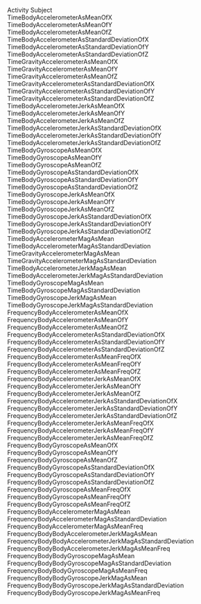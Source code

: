 Activity
Subject                                                 
TimeBodyAccelerometerAsMeanOfX                          
TimeBodyAccelerometerAsMeanOfY                          
TimeBodyAccelerometerAsMeanOfZ                          
TimeBodyAccelerometerAsStandardDeviationOfX             
TimeBodyAccelerometerAsStandardDeviationOfY             
TimeBodyAccelerometerAsStandardDeviationOfZ             
TimeGravityAccelerometerAsMeanOfX                       
TimeGravityAccelerometerAsMeanOfY                       
TimeGravityAccelerometerAsMeanOfZ                       
TimeGravityAccelerometerAsStandardDeviationOfX          
TimeGravityAccelerometerAsStandardDeviationOfY          
TimeGravityAccelerometerAsStandardDeviationOfZ          
TimeBodyAccelerometerJerkAsMeanOfX                      
TimeBodyAccelerometerJerkAsMeanOfY                      
TimeBodyAccelerometerJerkAsMeanOfZ                      
TimeBodyAccelerometerJerkAsStandardDeviationOfX         
TimeBodyAccelerometerJerkAsStandardDeviationOfY        
TimeBodyAccelerometerJerkAsStandardDeviationOfZ       
TimeBodyGyroscopeAsMeanOfX                              
TimeBodyGyroscopeAsMeanOfY                             
TimeBodyGyroscopeAsMeanOfZ                             
TimeBodyGyroscopeAsStandardDeviationOfX                 
TimeBodyGyroscopeAsStandardDeviationOfY                
TimeBodyGyroscopeAsStandardDeviationOfZ                 
TimeBodyGyroscopeJerkAsMeanOfX                          
TimeBodyGyroscopeJerkAsMeanOfY                          
TimeBodyGyroscopeJerkAsMeanOfZ                        
TimeBodyGyroscopeJerkAsStandardDeviationOfX           
TimeBodyGyroscopeJerkAsStandardDeviationOfY          
TimeBodyGyroscopeJerkAsStandardDeviationOfZ            
TimeBodyAccelerometerMagAsMean                          
TimeBodyAccelerometerMagAsStandardDeviation            
TimeGravityAccelerometerMagAsMean                      
TimeGravityAccelerometerMagAsStandardDeviation        
TimeBodyAccelerometerJerkMagAsMean                     
TimeBodyAccelerometerJerkMagAsStandardDeviation        
TimeBodyGyroscopeMagAsMean                             
TimeBodyGyroscopeMagAsStandardDeviation                
TimeBodyGyroscopeJerkMagAsMean                         
TimeBodyGyroscopeJerkMagAsStandardDeviation            
FrequencyBodyAccelerometerAsMeanOfX                    
FrequencyBodyAccelerometerAsMeanOfY                     
FrequencyBodyAccelerometerAsMeanOfZ                    
FrequencyBodyAccelerometerAsStandardDeviationOfX      
FrequencyBodyAccelerometerAsStandardDeviationOfY       
FrequencyBodyAccelerometerAsStandardDeviationOfZ      
FrequencyBodyAccelerometerAsMeanFreqOfX                
FrequencyBodyAccelerometerAsMeanFreqOfY                 
FrequencyBodyAccelerometerAsMeanFreqOfZ               
FrequencyBodyAccelerometerJerkAsMeanOfX                
FrequencyBodyAccelerometerJerkAsMeanOfY                
FrequencyBodyAccelerometerJerkAsMeanOfZ                 
FrequencyBodyAccelerometerJerkAsStandardDeviationOfX    
FrequencyBodyAccelerometerJerkAsStandardDeviationOfY   
FrequencyBodyAccelerometerJerkAsStandardDeviationOfZ    
FrequencyBodyAccelerometerJerkAsMeanFreqOfX            
FrequencyBodyAccelerometerJerkAsMeanFreqOfY            
FrequencyBodyAccelerometerJerkAsMeanFreqOfZ             
FrequencyBodyGyroscopeAsMeanOfX                        
FrequencyBodyGyroscopeAsMeanOfY                        
FrequencyBodyGyroscopeAsMeanOfZ                        
FrequencyBodyGyroscopeAsStandardDeviationOfX           
FrequencyBodyGyroscopeAsStandardDeviationOfY           
FrequencyBodyGyroscopeAsStandardDeviationOfZ           
FrequencyBodyGyroscopeAsMeanFreqOfX                    
FrequencyBodyGyroscopeAsMeanFreqOfY                    
FrequencyBodyGyroscopeAsMeanFreqOfZ                    
FrequencyBodyAccelerometerMagAsMean                   
FrequencyBodyAccelerometerMagAsStandardDeviation       
FrequencyBodyAccelerometerMagAsMeanFreq                
FrequencyBodyBodyAccelerometerJerkMagAsMean            
FrequencyBodyBodyAccelerometerJerkMagAsStandardDeviation
FrequencyBodyBodyAccelerometerJerkMagAsMeanFreq        
FrequencyBodyBodyGyroscopeMagAsMean                   
FrequencyBodyBodyGyroscopeMagAsStandardDeviation        
FrequencyBodyBodyGyroscopeMagAsMeanFreq                
FrequencyBodyBodyGyroscopeJerkMagAsMean                 
FrequencyBodyBodyGyroscopeJerkMagAsStandardDeviation   
FrequencyBodyBodyGyroscopeJerkMagAsMeanFreq  